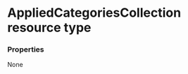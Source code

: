# AppliedCategoriesCollection resource type



### Properties
None

<!-- uuid: fc0f1804-e584-423d-9788-b919bafb8642
2015-10-14 23:39:27 UTC -->
<!-- {
  "type": "#page.annotation",
  "description": "AppliedCategoriesCollection resource",
  "keywords": "",
  "section": "documentation",
  "tocPath": ""
}-->